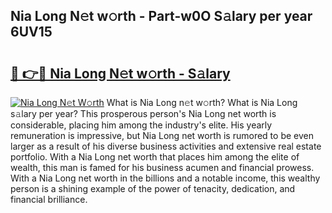 ## Nia Long N𝚎t w𝚘rth - Part-w0O S𝚊lary per year 6UV15

# <h2><a href="http://gc47fvn.nevu.top/?p=Nia+Long">🔗 👉🔴 Nia Long N𝚎t w𝚘rth - S𝚊lary</a></h2>

[![Nia Long N𝚎t W𝚘rth](https://i.imgur.com/Oavwk0R.jpeg)](http://gc47fvn.nevu.top/?p=Nia+Long)
What is Nia Long n𝚎t w𝚘rth? What is Nia Long s𝚊lary per year?
This prosperous person's Nia Long net worth is considerable, placing him among the industry's elite. His yearly remuneration is impressive, but Nia Long net worth is rumored to be even larger as a result of his diverse business activities and extensive real estate portfolio. With a Nia Long net worth that places him among the elite of wealth, this man is famed for his business acumen and financial prowess. With a Nia Long net worth in the billions and a notable income, this wealthy person is a shining example of the power of tenacity, dedication, and financial brilliance.

